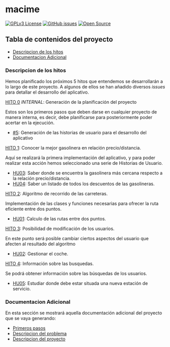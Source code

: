 # macime

[![GPLv3 License](https://img.shields.io/badge/License-GPL%20v3-green.svg)](https://opensource.org/licenses/) [![GitHub issues](https://img.shields.io/github/issues/soyjorgeprg/macime)](https://github.com/soyjorgeprg/macime/issues) [![Open Source](https://badges.frapsoft.com/os/v1/open-source.svg?v=103)](https://opensource.org/)

## Tabla de contenidos del proyecto


* [Descripcion de los hitos](#descripcion_de_los_hitos)
* [Documentacion Adicional](#documentacion-adicional)

### Descripcion de los hitos

Hemos planificado los próximos 5 hitos que entendemos se desarrollarán a lo largo de este proyecto. A algunos de ellos se han añadido diversos _issues_ para detallar el desarrollo del aplicativo.

[HITO 0](https://github.com/soyjorgeprg/macime/milestone/1) _INTERNAL_: Generación de la planificación del proyecto

Estos son los primeros pasos que deben darse en cualquier proyecto de manera interna, es decir, debe planificarse para posteriormente poder acertar en la ejecución. 

  + [#5](https://github.com/soyjorgeprg/macime/issues/5): Generación de las historias de usuario para el desarrollo del aplicativo

[HITO 1](https://github.com/soyjorgeprg/macime/milestone/6): Conocer la mejor gasolinera en relación precio/distancia. 

Aquí se realizará la primera implementación del aplicativo, y para poder realizar esta acción hemos seleccionado una serie de Historias de Usuario.

  + [HU03](https://github.com/soyjorgeprg/macime/issues/4): Saber donde se encuentra la gasolinera más cercana respecto a la relación precio/distancia. 
  + [HU04](https://github.com/soyjorgeprg/macime/issues/6): Saber un listado de todos los descuentos de las gasolineras.

[HITO 2](https://github.com/soyjorgeprg/macime/milestone/5): Algoritmo de recorrido de las carreteras.

Implementación de las clases y funciones necesarias para ofrecer la ruta eficiente entre dos puntos.

  + [HU01](https://github.com/soyjorgeprg/macime/issues/9): Calculo de las rutas entre dos puntos.

[HITO 3](https://github.com/soyjorgeprg/macime/milestone/3): Posibilidad de modificación de los usuarios.

En este punto será posible cambiar ciertos aspectos del usuario que afecten al resultado del algoritmo

  + [HU02](https://github.com/soyjorgeprg/macime/issues/3): Gestionar el coche.

[HITO 4](https://github.com/soyjorgeprg/macime/milestone/4): Información sobre las busquedas.

Se podrá obtener información sobre las búsquedas de los usuarios.

  + [HU05](https://github.com/soyjorgeprg/macime/issues/7): Estudiar donde debe estar situada una nueva estación de servicio.

### Documentacion Adicional

En esta sección se mostrará aquella documentación adicional del proyecto que se vaya generando:
* [Primeros pasos](https://github.com/soyjorgeprg/macime/blob/hito0/documentacionAdicional/primerosPasos.md)
* [Descripcion del problema](https://github.com/soyjorgeprg/macime/blob/hito1/documentacionAdicional/infoProyecto.md#descripcion-del-problema)
* [Descripcion del proyecto](https://github.com/soyjorgeprg/macime/blob/hito1/documentacionAdicional/infoProyecto.md#descripcion-del-proyecto)


[//]: https://geoportalgasolineras.es/#/Descargas
